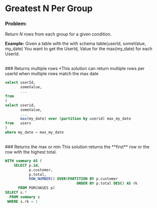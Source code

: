 # Greatest N Per Group

### Problem:
Return *N* rows from each group for a given condition. 

**Example:** Given a table with the with schema table(userId, someValue, my_date) You want to get the UserId, Value for the max(my_date) for each UserId. 

<br>
### Returns multiple rows
*This solution can return multiple rows per userId when multiple rows match the max date

~~~sql
select userId,
       someValue,
       ...
from
(
select userid,
       someValue,
       ...
       max(my_date) over (partition by userid) max_my_date
from   users
)
where my_date = max_my_date

~~~
<br>
### Returns the max or min
This solution returns the **first** row or the row with the highest total. 

~~~sql
WITH summary AS (
    SELECT p.id, 
           p.customer, 
           p.total, 
           ROW_NUMBER() OVER(PARTITION BY p.customer 
                                 ORDER BY p.total DESC) AS rk
      FROM PURCHASES p)
SELECT s.*
  FROM summary s
 WHERE s.rk = 1
~~~
